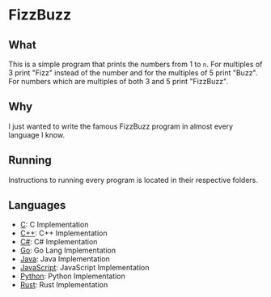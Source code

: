 # FizzBuzz
## What
This is a simple program that prints the numbers from 1 to `n`. For multiples of 3 print "Fizz" instead of the number and for the multiples of 5 print "Buzz". For numbers which are multiples of both 3 and 5 print "FizzBuzz".

## Why
I just wanted to write the famous FizzBuzz program in almost every language I know.

## Running
Instructions to running every program is located in their respective folders.

## Languages
* [C](./C): C Implementation
* [C++](./C++): C++ Implementation
* [C#](./C#): C# Implementation
* [Go](./Go): Go Lang Implementation
* [Java](./Java): Java Implementation
* [JavaScript](./JavaScript): JavaScript Implementation
* [Python](./Python): Python Implementation
* [Rust](./Rust): Rust Implementation